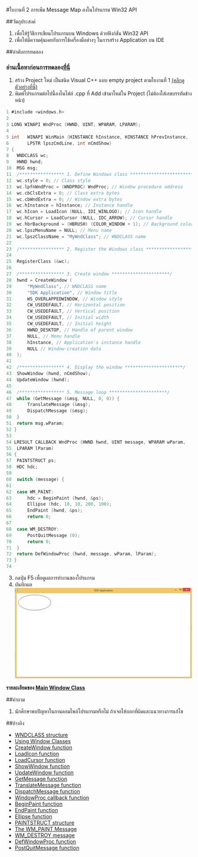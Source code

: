 #ใบงานที่ 2 การเพิ่ม Message Map ลงในโปรแกรม Win32 API

##วัตถุประสงค์

1. เพื่อให้รู้วิธีการเขียนโปรแกรมบน Windows ด้วยฟังก์ชัน Win32 API
1. เพื่อให้มีความคุ้นเคยกับการใช้เครื่องมือต่างๆ ในการสร้าง Application บน IDE

##ลำดับการทดลอง
### อ่านเนื้อหาก่อนการทดลอง[ที่นี่](https://github.com/Desktop-Programming-Lab-2559/LAB-02/blob/master/LabIntro.md)
1. สร้าง Project ใหม่ เป็นชนิด Visual C++ แบบ empty project ตามใบงานที่ 1 [ (คลิกดูตัวอย่างที่นี่)](https://github.com/Desktop-Programming-Lab-2559/LAB-01#%E0%B8%A5%E0%B8%B3%E0%B8%94%E0%B8%B1%E0%B8%9A%E0%B8%81%E0%B8%B2%E0%B8%A3%E0%B8%97%E0%B8%94%E0%B8%A5%E0%B8%AD%E0%B8%87)
2. พิมพ์โปรแกรมต่อไปนี้ลงไนไฟล์ .cpp ที่ Add เข้ามาใหม่ใน Project  (ไม่ต้องใส่เลขบรรทัดข้างหน้า)

```c 
1 #include <windows.h>
2
3 LONG WINAPI WndProc (HWND, UINT, WPARAM, LPARAM);
4
5 int 	WINAPI WinMain (HINSTANCE hInstance, HINSTANCE hPrevInstance,
6     	LPSTR lpszCmdLine, int nCmdShow)
7 {
8 	WNDCLASS wc;
9  	HWND hwnd;
10 	MSG msg;
11 	/***************** 1. Define Windows class ****************************/
12 	wc.style = 0; // Class style
13 	wc.lpfnWndProc = (WNDPROC) WndProc; // Window procedure address
14 	wc.cbClsExtra = 0; // Class extra bytes
15 	wc.cbWndExtra = 0; // Window extra bytes
16 	wc.hInstance = hInstance; // Instance handle
17 	wc.hIcon = LoadIcon (NULL, IDI_WINLOGO); // Icon handle
18 	wc.hCursor = LoadCursor (NULL, IDC_ARROW); // Cursor handle
19 	wc.hbrBackground = (HBRUSH) (COLOR_WINDOW + 1); // Background color
20 	wc.lpszMenuName = NULL; // Menu name
21 	wc.lpszClassName = "MyWndClass"; // WNDCLASS name
22
23 	/***************** 2. Register the Windows class **********************/
24
25 	RegisterClass (&wc);
26
27 	/***************** 3. Create window **********************/
28 	hwnd = CreateWindow (
29 		"MyWndClass", // WNDCLASS name
30 		"SDK Application", // Window title
31 		WS_OVERLAPPEDWINDOW, // Window style
32 		CW_USEDEFAULT, // Horizontal position
33 		CW_USEDEFAULT, // Vertical position
34 		CW_USEDEFAULT, // Initial width
35 		CW_USEDEFAULT, // Initial height
36 		HWND_DESKTOP, // Handle of parent window
37 		NULL, // Menu handle
38 		hInstance, // Application's instance handle
39 		NULL // Window-creation data
40 	);
41
42 	/***************** 4. Display the window **********************/
43 	ShowWindow (hwnd, nCmdShow);
44 	UpdateWindow (hwnd);
45
46 	/***************** 5. Message loop **********************/
47 	while (GetMessage (&msg, NULL, 0, 0)) {
48 		TranslateMessage (&msg);
49 		DispatchMessage (&msg);
50 	}
51 	return msg.wParam;
52 }
53
54 LRESULT CALLBACK WndProc (HWND hwnd, UINT message, WPARAM wParam,
55 	LPARAM lParam)
56 {
57 	PAINTSTRUCT ps;
58 	HDC hdc;
59
60 	switch (message) {
61
62 	case WM_PAINT:
63 		hdc = BeginPaint (hwnd, &ps);
64 		Ellipse (hdc, 10, 10, 200, 100);
65 		EndPaint (hwnd, &ps);
66 		return 0;
67
68 	case WM_DESTROY:
69 		PostQuitMessage (0);
70 		return 0;
71 	}
72 	return DefWindowProc (hwnd, message, wParam, lParam);
73 }
74
```
3. กดปุ่ม F5 เพื่อดูผลการทำงานของโปรแกรม
4. บันทึกผล
![](https://github.com/rungtip214/LAB-02/blob/master/imgs/Capture2.PNG?raw=true)

**รายละเอียดของ [Main Window Class](http://www.functionx.com/win32/Lesson01b.htm)**

##คำถาม 
1.	นักศึกษาพบปัญหาในกานคอมไพล์โปรแกรมหรือไม่ ถ้าเจอให้บอกที่ผิดและแนวทางการแก้ไข

##อ้างอิง


* [WNDCLASS structure](https://msdn.microsoft.com/en-us/library/windows/desktop/ms633576(v=vs.85).aspx)
* [Using Window Classes](https://msdn.microsoft.com/en-us/library/windows/desktop/ms633575(v=vs.85).aspx)
* [CreateWindow function](https://msdn.microsoft.com/en-us/library/windows/desktop/ms632679(v=vs.85).aspx)
* [LoadIcon function](https://msdn.microsoft.com/en-us/library/windows/desktop/ms648072(v=vs.85).aspx)
* [LoadCursor function](https://msdn.microsoft.com/en-us/library/windows/desktop/ms648391(v=vs.85).aspx)
* [ShowWindow function](https://msdn.microsoft.com/en-us/library/windows/desktop/ms633548(v=vs.85).aspx)
* [UpdateWindow function](https://msdn.microsoft.com/en-us/library/windows/desktop/dd145167(v=vs.85).aspx)
* [GetMessage function](https://msdn.microsoft.com/en-us/library/windows/desktop/ms644936(v=vs.85).aspx)
* [TranslateMessage function](https://msdn.microsoft.com/en-us/library/windows/desktop/ms644955(v=vs.85).aspx)
* [DispatchMessage function](https://msdn.microsoft.com/en-us/library/windows/desktop/ms644934(v=vs.85).aspx)
* [WindowProc callback function](https://msdn.microsoft.com/en-us/library/windows/desktop/ms633573(v=vs.85).aspx)
* [BeginPaint function](https://msdn.microsoft.com/en-us/library/windows/desktop/dd183362(v=vs.85).aspx)
* [EndPaint function](https://msdn.microsoft.com/en-us/library/windows/desktop/dd162598(v=vs.85).aspx)
* [Ellipse function](https://msdn.microsoft.com/en-us/library/windows/desktop/dd162510(v=vs.85).aspx)
* [PAINTSTRUCT structure](https://msdn.microsoft.com/en-us/library/windows/desktop/dd162768(v=vs.85).aspx)
* [The WM_PAINT Message](https://msdn.microsoft.com/en-us/library/windows/desktop/dd145137(v=vs.85).aspx)
* [WM_DESTROY message](https://msdn.microsoft.com/en-us/library/windows/desktop/ms632620(v=vs.85).aspx)
* [DefWindowProc function](https://msdn.microsoft.com/en-us/library/windows/desktop/ms633572(v=vs.85).aspx)
* [PostQuitMessage function](https://msdn.microsoft.com/en-us/library/windows/desktop/ms644945(v=vs.85).aspx)
 


